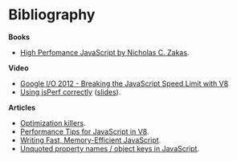 # Bibliography

**Books**

* [High Perfomance JavaScript by Nicholas C. Zakas](https://www.google.com/search?q=high+perfomance+javscript&oq=high+perfomance+javscript&aqs=chrome..69i57j0l5.2601j0j1&sourceid=chrome&ie=UTF-8#q=high+performance+Javascript+by+Nicholas+C.+Zakas).


**Video**

* [Google I/O 2012 - Breaking the JavaScript Speed Limit with V8](https://www.youtube.com/watch?v=UJPdhx5zTaw)
* [Using jsPerf correctly](https://www.youtube.com/watch?v=RLbAKxCAdI8) ([slides](http://www.slideshare.net/mathiasbynens/using-jsperf-correctly)).


**Articles**

* [Optimization killers](https://github.com/petkaantonov/bluebird/wiki/Optimization-killers).
* [Performance Tips for JavaScript in V8](http://www.html5rocks.com/en/tutorials/speed/v8/).
* [Writing Fast, Memory-Efficient JavaScript](http://www.smashingmagazine.com/2012/11/writing-fast-memory-efficient-javascript/#de-referencing-misconceptions).
* [Unquoted property names / object keys in JavaScript](https://mathiasbynens.be/notes/javascript-properties).
